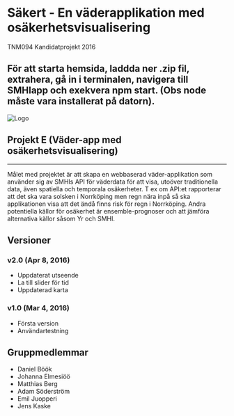 # Säkert - En väderapplikation med osäkerhetsvisualisering
TNM094 Kandidatprojekt 2016

## För att starta hemsida, laddda ner .zip fil, extrahera, gå in i terminalen, navigera till SMHIapp och exekvera npm start. (Obs node måste vara installerat på datorn).

![Logo](http://i.imgur.com/gC2Mcf2.png)

## Projekt E (Väder-app med osäkerhetsvisualisering)
------
Målet med projektet är att skapa en webbaserad väder-applikation som använder sig av SMHIs API för väderdata för att visa, utoöver traditionella data, även spatiella och temporala osäkerheter. 
T ex om API:et rapporterar att det ska vara solsken i Norrköping men regn nära inpå så ska applikationen visa att det ändå finns risk för regn i Norrköping. 
Andra potentiella källor för osäkerhet är ensemble-prognoser och att jämföra alternativa källor såsom Yr och SMHI.

Versioner
---------
### v2.0 (Apr 8, 2016)
* Uppdaterat utseende
* La till slider för tid
* Uppdaterad karta

### v1.0 (Mar 4, 2016)
* Första version
* Användartestning

Gruppmedlemmar
------
- Daniel Böök
- Johanna Elmesiöö
- Matthias Berg
- Adam Söderström
- Emil Juopperi
- Jens Kaske
